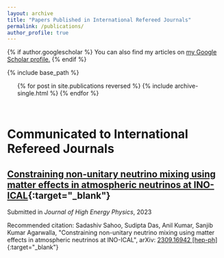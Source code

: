 ```yaml
---
layout: archive
title: "Papers Published in International Refereed Journals"
permalink: /publications/
author_profile: true
---
```


{% if author.googlescholar %}
  You can also find my articles on <u><a href="{{author.googlescholar}}">my Google Scholar profile</a>.</u>
{% endif %}

{% include base_path %}

<ol>{% for post in site.publications reversed %}
  {% include archive-single.html %}
{% endfor %}</ol>

<br> 

# Communicated to International Refereed Journals

## [Constraining non-unitary neutrino mixing using matter effects in atmospheric neutrinos at INO-ICAL](https://arxiv.org/abs/2309.16942){:target="_blank"}

Submitted in *Journal of High Energy Physics*, 2023

Recommended citation: Sadashiv Sahoo, Sudipta Das, Anil Kumar, Sanjib Kumar Agarwalla, "Constraining non-unitary neutrino mixing using matter effects in atmospheric neutrinos at INO-ICAL", arXiv: [2309.16942 [hep-ph]](https://arxiv.org/abs/2309.16942){:target="_blank"}
